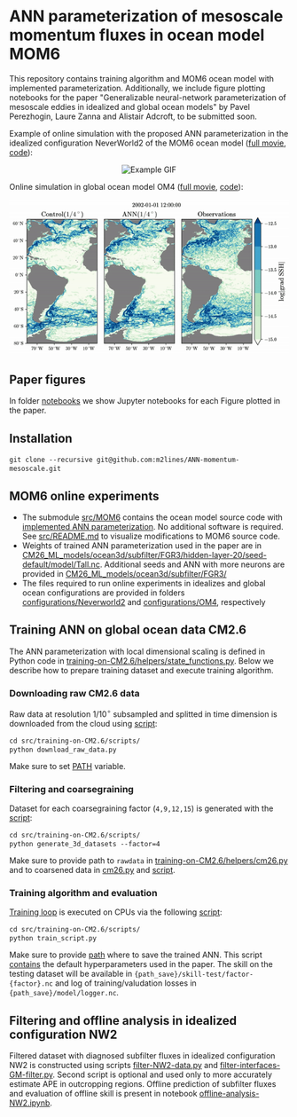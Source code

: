 # ANN parameterization of mesoscale momentum fluxes in ocean model MOM6
This repository contains training algorithm and MOM6 ocean model with implemented parameterization. Additionally, we include figure plotting notebooks for the paper "Generalizable neural-network parameterization of mesoscale eddies in idealized and global ocean models" by Pavel Perezhogin, Laure Zanna and Alistair Adcroft, to be submitted soon.

Example of online simulation with the proposed ANN parameterization in the idealized configuration NeverWorld2 of the MOM6 ocean model ([full movie](https://github.com/m2lines/ANN-momentum-mesoscale/blob/main/assets/NW2-mp4.mp4), [code](https://github.com/m2lines/ANN-momentum-mesoscale/blob/main/assets/NW2-movie.ipynb)):

<div align="center">
  <img src="https://github.com/m2lines/ANN-momentum-mesoscale/blob/main/assets/NW2-gif.gif" alt="Example GIF" />
</div>

Online simulation in global ocean model OM4 ([full movie](https://github.com/m2lines/ANN-momentum-mesoscale/blob/main/assets/OM4-Atlantic.mp4), [code](https://github.com/m2lines/ANN-momentum-mesoscale/blob/main/assets/OM4-movie.ipynb)):
<div align="center">
  <img src="https://github.com/m2lines/ANN-momentum-mesoscale/blob/main/assets/OM4-gif.gif" alt="Example GIF" />
</div>

## Paper figures
In folder [notebooks](https://github.com/m2lines/ANN-momentum-mesoscale/tree/main/notebooks) we show Jupyter notebooks for each Figure plotted in the paper.

## Installation
```
git clone --recursive git@github.com:m2lines/ANN-momentum-mesoscale.git
```

## MOM6 online experiments
* The submodule [src/MOM6](https://github.com/m2lines/ANN-momentum-mesoscale/tree/main/src) contains the ocean model source code with [implemented ANN parameterization](https://github.com/m2lines/MOM6/blob/89f1fb391d05d3f52549e4f74c74a4b4d6c01960/src/parameterizations/lateral/MOM_Zanna_Bolton.F90#L661). No additional software is required. See [src/README.md](https://github.com/m2lines/ANN-momentum-mesoscale/blob/main/src/README.md) to visualize modifications to MOM6 source code.
* Weights of trained ANN parameterization used in the paper are in [CM26_ML_models/ocean3d/subfilter/FGR3/hidden-layer-20/seed-default/model/Tall.nc](https://github.com/m2lines/ANN-momentum-mesoscale/tree/main/CM26_ML_models/ocean3d/subfilter/FGR3/hidden-layer-20/seed-default/model). Additional seeds and ANN with more neurons are provided in [CM26_ML_models/ocean3d/subfilter/FGR3/](https://github.com/m2lines/ANN-momentum-mesoscale/tree/main/CM26_ML_models/ocean3d/subfilter/FGR3)
* The files required to run online experiments in idealizes and global ocean configurations are provided in folders [configurations/Neverworld2](https://github.com/m2lines/ANN-momentum-mesoscale/tree/main/configurations/NeverWorld2) and [configurations/OM4](https://github.com/m2lines/ANN-momentum-mesoscale/tree/main/configurations/OM4), respectively

## Training ANN on global ocean data CM2.6
The ANN parameterization with local dimensional scaling is defined in Python code in [training-on-CM2.6/helpers/state_functions.py](https://github.com/m2lines/ANN-momentum-mesoscale/blob/main/src/training-on-CM2.6/helpers/state_functions.py#L1328). Below we describe how to prepare training dataset and execute training algorithm.
### Downloading raw CM2.6 data
Raw data at resolution $1/10^\circ$ subsampled and splitted in time dimension is downloaded from the cloud using [script](https://github.com/m2lines/ANN-momentum-mesoscale/blob/main/src/training-on-CM2.6/scripts/download_raw_data.py):
```
cd src/training-on-CM2.6/scripts/
python download_raw_data.py
```
Make sure to set [PATH](https://github.com/m2lines/ANN-momentum-mesoscale/blob/main/src/training-on-CM2.6/scripts/download_raw_data.py#L11) variable.
### Filtering and coarsegraining
Dataset for each coarsegraining factor (`4,9,12,15`) is generated with the [script](https://github.com/m2lines/ANN-momentum-mesoscale/blob/main/src/training-on-CM2.6/scripts/generate_3d_datasets.py):
```
cd src/training-on-CM2.6/scripts/
python generate_3d_datasets --factor=4
```
Make sure to provide path to `rawdata` in [training-on-CM2.6/helpers/cm26.py](https://github.com/m2lines/ANN-momentum-mesoscale/blob/main/src/training-on-CM2.6/helpers/cm26.py#L120) and to coarsened data in 
 [cm26.py](https://github.com/m2lines/ANN-momentum-mesoscale/blob/main/src/training-on-CM2.6/helpers/cm26.py#L16) and [script](https://github.com/m2lines/ANN-momentum-mesoscale/blob/main/src/training-on-CM2.6/scripts/generate_3d_datasets.py#L25).
### Training algorithm and evaluation
[Training loop](https://github.com/m2lines/ANN-momentum-mesoscale/blob/main/src/training-on-CM2.6/helpers/train_ann.py#L110) is executed on CPUs via the following [script](https://github.com/m2lines/ANN-momentum-mesoscale/blob/main/src/training-on-CM2.6/scripts/train_script.py):
```
cd src/training-on-CM2.6/scripts/
python train_script.py
```
Make sure to provide [path](https://github.com/m2lines/ANN-momentum-mesoscale/blob/main/src/training-on-CM2.6/scripts/train_script.py#L38) where to save the trained ANN. This script [contains](https://github.com/m2lines/ANN-momentum-mesoscale/blob/main/src/training-on-CM2.6/scripts/train_script.py#L19-L32) the default hyperparameters used in the paper. The skill on the testing dataset will be available in `{path_save}/skill-test/factor-{factor}.nc` and log of training/valudation losses in `{path_save}/model/logger.nc`.

## Filtering and offline analysis in idealized configuration NW2
Filtered dataset with diagnosed subfilter fluxes in idealized configuration NW2 is constructed using scripts [filter-NW2-data.py](https://github.com/m2lines/ANN-momentum-mesoscale/blob/main/src/offline-NW2/filter-NW2-data.py) and [filter-interfaces-GM-filter.py](https://github.com/m2lines/ANN-momentum-mesoscale/blob/main/src/offline-NW2/filter-interfaces-GM-filter.py). Second script is optional and used only to more accurately estimate APE in outcropping regions. Offline prediction of subfilter fluxes and evaluation of offline skill is present in notebook [offline-analysis-NW2.ipynb](https://github.com/m2lines/ANN-momentum-mesoscale/blob/main/notebooks/offline-analysis-NW2.ipynb).
